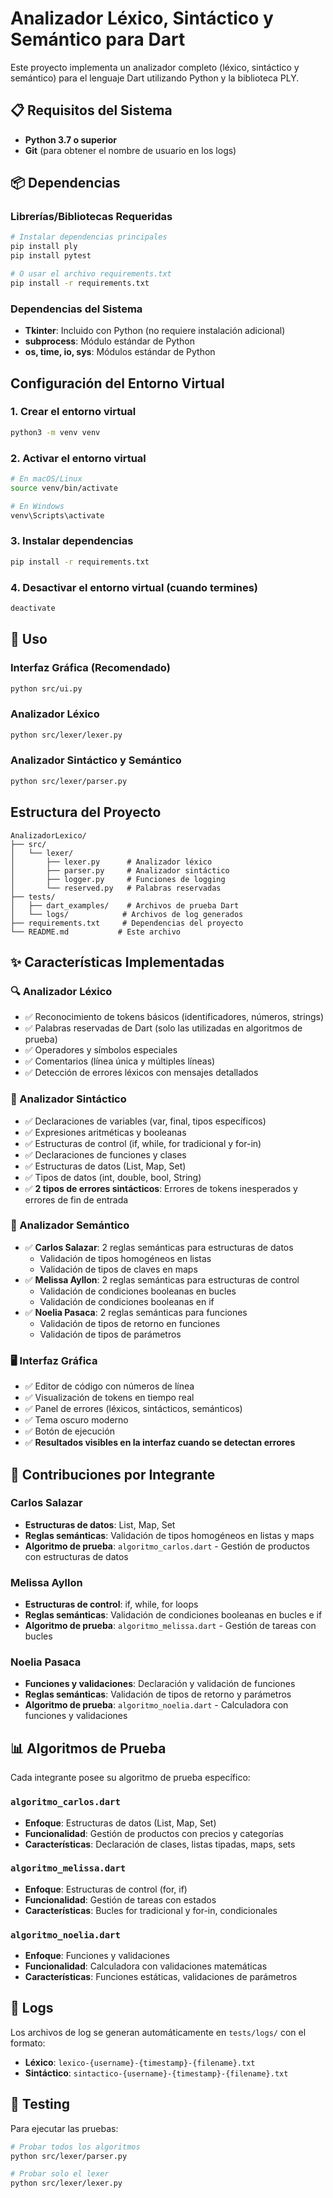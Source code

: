 # Analizador Léxico, Sintáctico y Semántico para Dart

Este proyecto implementa un analizador completo (léxico, sintáctico y semántico) para el lenguaje Dart utilizando Python y la biblioteca PLY.

## 📋 Requisitos del Sistema

- **Python 3.7 o superior**
- **Git** (para obtener el nombre de usuario en los logs)

## 📦 Dependencias

### Librerías/Bibliotecas Requeridas

```bash
# Instalar dependencias principales
pip install ply
pip install pytest

# O usar el archivo requirements.txt
pip install -r requirements.txt
```

### Dependencias del Sistema
- **Tkinter**: Incluido con Python (no requiere instalación adicional)
- **subprocess**: Módulo estándar de Python
- **os, time, io, sys**: Módulos estándar de Python

## Configuración del Entorno Virtual

### 1. Crear el entorno virtual
```bash
python3 -m venv venv
```

### 2. Activar el entorno virtual
```bash
# En macOS/Linux
source venv/bin/activate

# En Windows
venv\Scripts\activate
```

### 3. Instalar dependencias
```bash
pip install -r requirements.txt
```

### 4. Desactivar el entorno virtual (cuando termines)
```bash
deactivate
```

## 🚀 Uso

### Interfaz Gráfica (Recomendado)
```bash
python src/ui.py
```

### Analizador Léxico
```bash
python src/lexer/lexer.py
```

### Analizador Sintáctico y Semántico
```bash
python src/lexer/parser.py
```

## Estructura del Proyecto

```
AnalizadorLexico/
├── src/
│   └── lexer/
│       ├── lexer.py      # Analizador léxico
│       ├── parser.py     # Analizador sintáctico
│       ├── logger.py     # Funciones de logging
│       └── reserved.py   # Palabras reservadas
├── tests/
│   ├── dart_examples/    # Archivos de prueba Dart
│   └── logs/            # Archivos de log generados
├── requirements.txt     # Dependencias del proyecto
└── README.md           # Este archivo
```

## ✨ Características Implementadas

### 🔍 Analizador Léxico
- ✅ Reconocimiento de tokens básicos (identificadores, números, strings)
- ✅ Palabras reservadas de Dart (solo las utilizadas en algoritmos de prueba)
- ✅ Operadores y símbolos especiales
- ✅ Comentarios (línea única y múltiples líneas)
- ✅ Detección de errores léxicos con mensajes detallados

### 📝 Analizador Sintáctico
- ✅ Declaraciones de variables (var, final, tipos específicos)
- ✅ Expresiones aritméticas y booleanas
- ✅ Estructuras de control (if, while, for tradicional y for-in)
- ✅ Declaraciones de funciones y clases
- ✅ Estructuras de datos (List, Map, Set)
- ✅ Tipos de datos (int, double, bool, String)
- ✅ **2 tipos de errores sintácticos**: Errores de tokens inesperados y errores de fin de entrada

### 🧠 Analizador Semántico
- ✅ **Carlos Salazar**: 2 reglas semánticas para estructuras de datos
  - Validación de tipos homogéneos en listas
  - Validación de tipos de claves en maps
- ✅ **Melissa Ayllon**: 2 reglas semánticas para estructuras de control
  - Validación de condiciones booleanas en bucles
  - Validación de condiciones booleanas en if
- ✅ **Noelia Pasaca**: 2 reglas semánticas para funciones
  - Validación de tipos de retorno en funciones
  - Validación de tipos de parámetros

### 🖥️ Interfaz Gráfica
- ✅ Editor de código con números de línea
- ✅ Visualización de tokens en tiempo real
- ✅ Panel de errores (léxicos, sintácticos, semánticos)
- ✅ Tema oscuro moderno
- ✅ Botón de ejecución
- ✅ **Resultados visibles en la interfaz cuando se detectan errores**

## 👥 Contribuciones por Integrante

### Carlos Salazar
- **Estructuras de datos**: List, Map, Set
- **Reglas semánticas**: Validación de tipos homogéneos en listas y maps
- **Algoritmo de prueba**: `algoritmo_carlos.dart` - Gestión de productos con estructuras de datos

### Melissa Ayllon
- **Estructuras de control**: if, while, for loops
- **Reglas semánticas**: Validación de condiciones booleanas en bucles e if
- **Algoritmo de prueba**: `algoritmo_melissa.dart` - Gestión de tareas con bucles

### Noelia Pasaca
- **Funciones y validaciones**: Declaración y validación de funciones
- **Reglas semánticas**: Validación de tipos de retorno y parámetros
- **Algoritmo de prueba**: `algoritmo_noelia.dart` - Calculadora con funciones y validaciones

## 📊 Algoritmos de Prueba

Cada integrante posee su algoritmo de prueba específico:

### `algoritmo_carlos.dart`
- **Enfoque**: Estructuras de datos (List, Map, Set)
- **Funcionalidad**: Gestión de productos con precios y categorías
- **Características**: Declaración de clases, listas tipadas, maps, sets

### `algoritmo_melissa.dart`
- **Enfoque**: Estructuras de control (for, if)
- **Funcionalidad**: Gestión de tareas con estados
- **Características**: Bucles for tradicional y for-in, condicionales

### `algoritmo_noelia.dart`
- **Enfoque**: Funciones y validaciones
- **Funcionalidad**: Calculadora con validaciones matemáticas
- **Características**: Funciones estáticas, validaciones de parámetros

## 📝 Logs

Los archivos de log se generan automáticamente en `tests/logs/` con el formato:
- **Léxico**: `lexico-{username}-{timestamp}-{filename}.txt`
- **Sintáctico**: `sintactico-{username}-{timestamp}-{filename}.txt`

## 🧪 Testing

Para ejecutar las pruebas:
```bash
# Probar todos los algoritmos
python src/lexer/parser.py

# Probar solo el lexer
python src/lexer/lexer.py
```
